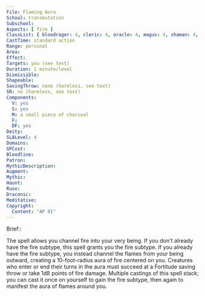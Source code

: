 ```yaml
---
File: Flaming Aura
School: transmutation
Subschool: 
Aspects: [ fire ]
ClassList: { bloodrager: 4, cleric: 4, oracle: 4, magus: 4, shaman: 4, sorcerer: 4, wizard: 4, summoner: 4, unchained summoner: 4, witch: 4 }
CastTime: standard action
Range: personal
Area: 
Effect: 
Targets: you (see text)
Duration: 1 minute/level
Dismissible: 
Shapeable: 
SavingThrow: none (harmless, see text)
SR: no (harmless, see text)
Components:
  V: yes
  S: yes
  M: a small piece of charcoal
  F: 
  DF: yes
Deity: 
SLALevel: 4
Domains: 
GPCost: 
Bloodline: 
Patron: 
MythicDescription: 
Augment: 
Mythic: 
Haunt: 
Ruse: 
Draconic: 
Meditative: 
Copyright:
  Content: "AP 91"
---
```

Brief:: 

The spell allows you channel fire into your very being. If you don't already have the fire subtype, this spell grants you the fire subtype. If you already have the fire subtype, you instead channel the flames from your being outward, creating a 10-foot-radius aura of fire centered on you. Creatures who enter or end their turns in the aura must succeed at a Fortitude saving throw or take 1d8 points of fire damage.  Multiple castings of this spell stack; you can cast it once on yourself to gain the fire subtype, then again to manifest the aura of flames around you.
